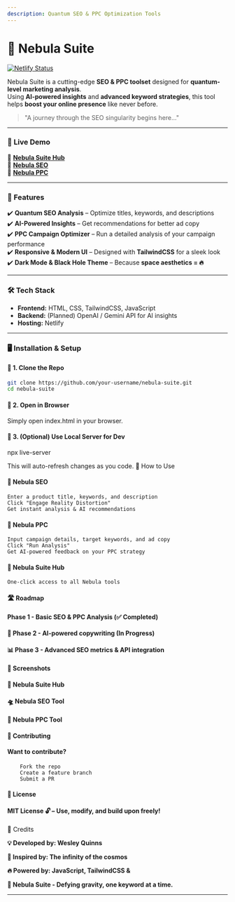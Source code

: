```yaml
---
description: Quantum SEO & PPC Optimization Tools
---
```


# 🌌 Nebula Suite

[![Netlify Status](https://api.netlify.com/api/v1/badges/d09b389d-252d-46a2-9b6c-886a887835c8/deploy-status)](https://app.netlify.com/sites/static-nebula/deploys)

Nebula Suite is a cutting-edge **SEO & PPC toolset** designed for **quantum-level marketing analysis**.\
Using **AI-powered insights** and **advanced keyword strategies**, this tool helps **boost your online presence** like never before.

> "A journey through the SEO singularity begins here..."

***

### 🚀 Live Demo

🔗 [**Nebula Suite Hub**](https://static-nebula-suite.netlify.app/)\
🔗 [**Nebula SEO**](https://static-nebula-seo.netlify.app/)\
🔗 [**Nebula PPC**](https://static-nebula-ppc.netlify.app/)

***

### 🎯 Features

✔️ **Quantum SEO Analysis** – Optimize titles, keywords, and descriptions\
✔️ **AI-Powered Insights** – Get recommendations for better ad copy\
✔️ **PPC Campaign Optimizer** – Run a detailed analysis of your campaign performance\
✔️ **Responsive & Modern UI** – Designed with **TailwindCSS** for a sleek look\
✔️ **Dark Mode & Black Hole Theme** – Because **space aesthetics = 🔥**

***

### 🛠️ Tech Stack

* **Frontend:** HTML, CSS, TailwindCSS, JavaScript
* **Backend:** (Planned) OpenAI / Gemini API for AI insights
* **Hosting:** Netlify

***

### 🖥️ Installation & Setup

#### 📌 **1. Clone the Repo**

```sh
git clone https://github.com/your-username/nebula-suite.git
cd nebula-suite
```

#### 📌 2. Open in Browser

Simply open index.html in your browser.

#### 📌 3. (Optional) Use Local Server for Dev

npx live-server

This will auto-refresh changes as you code. 🚦 How to Use

#### 🔹 Nebula SEO

```
Enter a product title, keywords, and description
Click "Engage Reality Distortion"
Get instant analysis & AI recommendations
```

#### 🔹 Nebula PPC

```
Input campaign details, target keywords, and ad copy
Click "Run Analysis"
Get AI-powered feedback on your PPC strategy
```

#### 🔹 Nebula Suite Hub

```
One-click access to all Nebula tools
```

#### 🛣️ Roadmap

#### Phase 1 - Basic SEO & PPC Analysis (✅ Completed)

#### 🤖 Phase 2 - AI-powered copywriting (In Progress)

#### 📊 Phase 3 - Advanced SEO metrics & API integration

#### 🎨 Screenshots

#### 🌌 Nebula Suite Hub

#### 🛸 Nebula SEO Tool

#### 🚀 Nebula PPC Tool

#### 🙌 Contributing

#### Want to contribute?

```
    Fork the repo
    Create a feature branch
    Submit a PR
```

#### 📜 License

#### MIT License 🔓 – Use, modify, and build upon freely!

🤝 Credits

**💡 Developed by: Wesley Quinns**

**🚀 Inspired by: The infinity of the cosmos**

**🔥 Powered by: JavaScript, TailwindCSS &**

**🚀 Nebula Suite - Defying gravity, one keyword at a time.**

***
